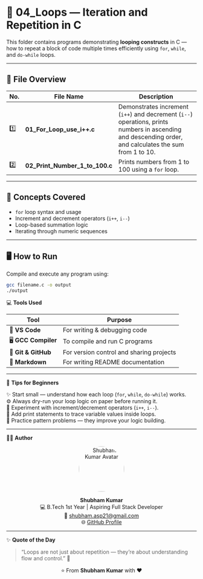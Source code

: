 # 🔁 04_Loops — Iteration and Repetition in C  

This folder contains programs demonstrating **looping constructs** in C — how to repeat a block of code multiple times efficiently using `for`, `while`, and `do-while` loops.  

---

## 📂 File Overview  

| No. | File Name | Description |
|-----|------------|--------------|
| 1️⃣ | **01_For_Loop_use_i++.c** | Demonstrates increment (`i++`) and decrement (`i--`) operations, prints numbers in ascending and descending order, and calculates the sum from 1 to 10. |
| 2️⃣ | **02_Print_Number_1_to_100.c** | Prints numbers from 1 to 100 using a `for` loop. |

---

## 🧩 Concepts Covered  
- `for` loop syntax and usage  
- Increment and decrement operators (`i++`, `i--`)  
- Loop-based summation logic  
- Iterating through numeric sequences  

---

## 🖥️ How to Run  

Compile and execute any program using:  
```bash
gcc filename.c -o output
./output
```

💻 **Tools Used**

| Tool | Purpose |
|------|----------|
| 🧠 **VS Code** | For writing & debugging code |
| 🖥️ **GCC Compiler** | To compile and run C programs |
| 🐙 **Git & GitHub** | For version control and sharing projects |
| 📘 **Markdown** | For writing README documentation |

---

🔰 **Tips for Beginners**

✨ Start small — understand how each loop (`for`, `while`, `do-while`) works.  
⚙️ Always dry-run your loop logic on paper before running it.  
🔄 Experiment with increment/decrement operators (`i++`, `i--`).  
🧩 Add print statements to trace variable values inside loops.  
💪 Practice pattern problems — they improve your logic building.

---

👨‍💻 **Author**

<p align="center">
  <img src="https://avatars.githubusercontent.com/shubham21-star" width="120" style="border-radius:50%;" alt="Shubham Kumar Avatar"/>
</p>
<p align="center">
  <b>Shubham Kumar</b><br>
  💻 B.Tech 1st Year | Aspiring Full Stack Developer<br>
  📧 <a href="mailto:shubham.asp21@gmail.com">shubham.asp21@gmail.com</a><br>
  🌐 <a href="https://github.com/shubham21-star" target="_blank">GitHub Profile</a>
</p>

---

✨ **Quote of the Day**

> “Loops are not just about repetition — they’re about understanding flow and control.” 💪  

<p align="center">⭐ From <b>Shubham Kumar</b> with ❤️</p>


